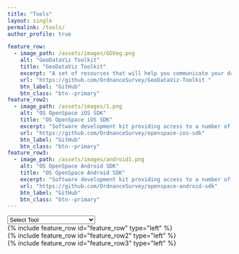 ```yaml
---
title: "Tools"
layout: single
permalink: /tools/
author_profile: true

feature_row:
  - image_path: /assets/images/GDVeg.png
    alt: "GeoDataViz Toolkit"
    title: "GeoDataViz Toolkit"
    excerpt: "A set of resources that will help you communicate your data effectively through the design of compelling visuals."
    url: "https://github.com/OrdnanceSurvey/GeoDataViz-Toolkit " 
    btn_label: "GitHub" 
    btn_class: "btn--primary" 
feature_row2:
  - image_path: /assets/images/1.png
    alt: "OS OpenSpace iOS SDK"
    title: "OS OpenSpace iOS SDK"
    excerpt: "Software development kit providing access to a number of mapping layers and gazetteer lookups to create free and commercial mobile applications with our data."
    url: "https://github.com/OrdnanceSurvey/openspace-ios-sdk"
    btn_label: "GitHub"
    btn_class: "btn--primary"
feature_row3:
  - image_path: /assets/images/android1.png
    alt: "OS OpenSpace Android SDK"
    title: "OS OpenSpace Android SDK"
    excerpt: "Software development kit providing access to a number of mapping layers and gazetteer lookups to create free and commercial mobile applications with our data."
    url: "https://github.com/OrdnanceSurvey/openspace-android-sdk"
    btn_label: "GitHub"
    btn_class: "btn--primary"
---
```


<select id="select-anchor" onChange="window.location.hash=this.value">
		<option value="">Select Tool</option>
	 	<option value="fr_1">GeoDataViz Toolkit</option>
		<option value="fr_2">OS OpenSpace iOS SDK</option>
		<option value="fr_3">OS OpenSpace Android SDK</option>
</select>
	
	
<div id="fr_1"></div>{% include feature_row id="feature_row" type="left" %}
<div id="fr_2"></div>{% include feature_row id="feature_row2" type="left" %}
<div id="fr_3"></div>{% include feature_row id="feature_row3" type="left" %}



